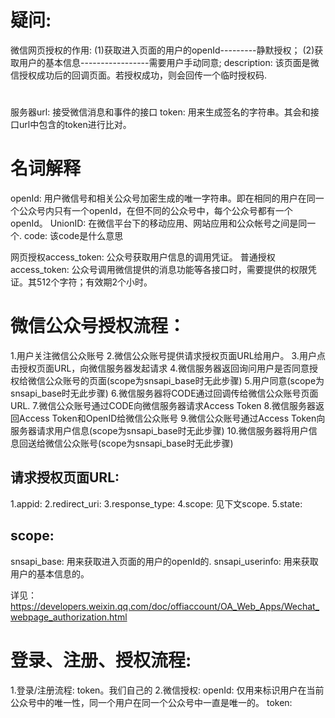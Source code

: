 # 疑问:
微信网页授权的作用:
(1)获取进入页面的用户的openId---------静默授权；
(2)获取用户的基本信息-----------------需要用户手动同意;
description: 该页面是微信授权成功后的回调页面。若授权成功，则会回传一个临时授权码.
# 
服务器url: 接受微信消息和事件的接口
token: 用来生成签名的字符串。其会和接口url中包含的token进行比对。

# 名词解释
openId: 用户微信号和相关公众号加密生成的唯一字符串。即在相同的用户在同一个公众号内只有一个openId，在但不同的公众号中，每个公众号都有一个openId。
UnionID: 在微信平台下的移动应用、网站应用和公众帐号之间是同一个.
code: 该code是什么意思

网页授权access_token: 公众号获取用户信息的调用凭证。
普通授权access_token: 公众号调用微信提供的消息功能等各接口时，需要提供的权限凭证。其512个字符；有效期2个小时。

# 微信公众号授权流程：
1.用户关注微信公众账号
2.微信公众账号提供请求授权页面URL给用户。
3.用户点击授权页面URL，向微信服务器发起请求
4.微信服务器返回询问用户是否同意授权给微信公众账号的页面(scope为snsapi_base时无此步骤)
5.用户同意(scope为snsapi_base时无此步骤)
6.微信服务器将CODE通过回调传给微信公众账号页面URL.
7.微信公众账号通过CODE向微信服务器请求Access Token
8.微信服务器返回Access Token和OpenID给微信公众账号
9.微信公众账号通过Access Token向服务器请求用户信息(scope为snsapi_base时无此步骤)
10.微信服务器将用户信息回送给微信公众账号(scope为snsapi_base时无此步骤)

## 请求授权页面URL:
1.appid:
2.redirect_uri:
3.response_type:
4.scope: 见下文scope.
5.state:

## scope:
snsapi_base: 用来获取进入页面的用户的openId的.
snsapi_userinfo: 用来获取用户的基本信息的。

详见：https://developers.weixin.qq.com/doc/offiaccount/OA_Web_Apps/Wechat_webpage_authorization.html

# 登录、注册、授权流程:
1.登录/注册流程: token。我们自己的
2.微信授权: 
    openId: 仅用来标识用户在当前公众号中的唯一性，同一个用户在同一个公众号中一直是唯一的。
    token: